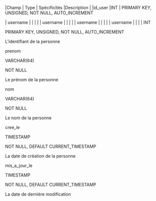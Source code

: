  
|Champ  | Type | Spécificités |Description |
|id_user  |INT  | PRIMARY KEY, UNSIGNED, NOT NULL, AUTO_INCREMENT

| username |  |  |  |
| username |  |  |  |
| username |  |  |  |
| username |  |  |  |
INT

PRIMARY KEY, UNSIGNED, NOT NULL, AUTO_INCREMENT

L’identifiant de la personne

prenom

VARCHAR(64)

NOT NULL

Le prénom de la personne

nom

VARCHAR(64)

NOT NULL

Le nom de la personne

cree_le

TIMESTAMP

NOT NULL, DEFAULT CURRENT_TIMESTAMP

La date de création de la personne

mis_a_jour_le

TIMESTAMP

NOT NULL, DEFAULT CURRENT_TIMESTAMP

La date de dernière modification
<!--stackedit_data:
eyJoaXN0b3J5IjpbMTA3NTM1ODgwNCwtODMyNTU3MjA1XX0=
-->